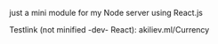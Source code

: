 just a mini module for my Node server using React.js

Testlink (not minified -dev- React): akiliev.ml/Currency
